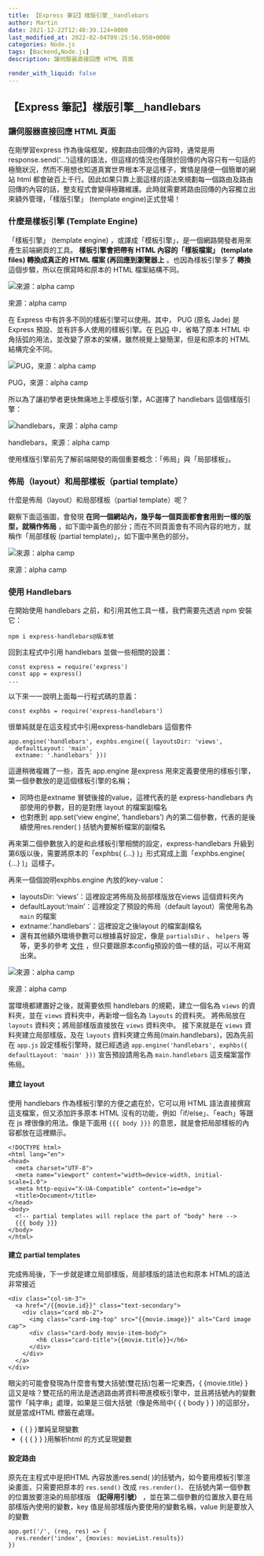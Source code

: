 ```yaml
---
title: 【Express 筆記】樣版引擎＿handlebars
author: Martin
date: 2021-12-22T12:40:39.124+0000
last_modified_at: 2022-02-04T09:25:56.958+0000
categories: Node.js
tags: [Backend,Node.js]
description: 讓伺服器直接回應 HTML 頁面

render_with_liquid: false
---
```


## 【Express 筆記】樣版引擎＿handlebars
### 讓伺服器直接回應 HTML 頁面

在剛學習express 作為後端框架，規劃路由回傳的內容時，通常是用response\.send\(‘…’\)這樣的語法，但這樣的情況也僅限於回傳的內容只有一句話的極簡狀況，然而不用想也知道真實世界根本不是這樣子，實情是隨便一個簡單的網站 html 都會破百上千行。因此如果只靠上面這樣的語法來規劃每一個路由及路由回傳的內容的話，整支程式會變得極難維護。此時就需要將路由回傳的內容獨立出來額外管理，「樣版引擎」 \(template engine\)正式登場！
### 什麼是樣板引擎 \(Template Engine\)

「樣板引擎」 \(template engine\) ，或譯成「模板引擎」，是一個網路開發者用來產生前端網頁的工具。 **樣板引擎會把帶有 HTML 內容的「樣板檔案」 \(template files\) 轉換成真正的 HTML 檔案 \(再回應到瀏覽器上** 。也因為樣板引擎多了 **轉換** 這個步驟，所以在撰寫時和原本的 HTML 檔案結構不同。


![來源：alpha camp](/assets/2709444a6dba/1*rrlRC3faEHMHiwpnWn5h_g.png)

來源：alpha camp

在 Express 中有許多不同的樣板引擎可以使用。其中， PUG \(原名 Jade\) 是 Express 預設、並有許多人使用的樣板引擎。在 [PUG](https://pugjs.org/api/getting-started.html) 中，省略了原本 HTML 中角括弧的用法，並改變了原本的架構，雖然視覺上變簡潔，但是和原本的 HTML 結構完全不同。


![PUG，來源：alpha camp](/assets/2709444a6dba/1*bohccMZOnTkK4louBOPiIw.png)

PUG，來源：alpha camp

所以為了讓初學者更快無痛地上手模版引擎，AC選擇了 handlebars 這個樣版引擎：


![handlebars，來源：alpha camp](/assets/2709444a6dba/1*Otd1KjuzKnM3y_t4fqnX9g.png)

handlebars，來源：alpha camp

使用樣版引擎前先了解前端開發的兩個重要概念：「佈局」與「局部樣板」。
### 佈局（layout）和局部樣板（partial template）

什麼是佈局（layout）和局部樣板（partial template）呢？

觀察下面這張圖，會發現 **在同一個網站內，幾乎每一個頁面都會套用到一樣的版型，就稱作佈局** ，如下圖中黃色的部分；而在不同頁面會有不同內容的地方，就稱作「局部樣板 \(partial template\)」，如下圖中黑色的部分。


![來源：alpha camp](/assets/2709444a6dba/1*G8AZ2EU3oMLGEb5Yc0jh1w.png)

來源：alpha camp
### 使用 Handlebars

在開始使用 handlebars 之前，和引用其他工具一樣，我們需要先透過 npm 安裝它：
```
npm i express-handlebars@版本號
```

回到主程式中引用 handlebars 並做一些相關的設置：
```
const express = require('express')
const app = express()
...
```

以下來一一說明上面每一行程式碼的意義：
```
const exphbs = require('express-handlebars')
```

很單純就是在這支程式中引用express\-handlebars 這個套件
```
app.engine('handlebars', exphbs.engine({ layoutsDir: 'views',
  defaultLayout: 'main',
  extname: '.handlebars' }))
```

這邊稍微複雜了一些，首先 app\.engine 是express 用來定義要使用的樣板引擎，第一個參數放的是這個樣板引擎的名稱；
- 同時也是extname 冒號後接的value，這裡代表的是 express\-handlebars 內部使用的參數，目的是對應 layout 的檔案副檔名
- 也對應到 app\.set\(‘view engine’, ‘handlebars’\) 內的第二個參數，代表的是後續使用res\.render\( \) 括號內要解析檔案的副檔名


再來第二個參數放入的是和此樣板引擎相關的設定，express\-handlebars 升級到第6版以後，需要將原本的「exphbs\( \{…\} \)」形式寫成上面「exphbs\.engine\( \{…\} \)」這樣子。

再來一個個說明exphbs\.engine 內放的key\-value：
- layoutsDir: ‘views’：這裡設定將佈局及局部樣版放在views 這個資料夾內
- defaultLayout:‘main’：這裡設定了預設的佈局（default layout）需使用名為 `main` 的檔案
- extname:’\.handlebars’：這裡設定之後layout 的檔案副檔名
- 還有其他額外環境參數可以根據喜好設定，像是 `partialsDir` 、 `helpers` 等等，更多的參考 [文件](https://github.com/express-handlebars/express-handlebars#configuration-and-defaults) ，但只要跟原本config預設的值一樣的話，可以不用寫出來。



![來源：alpha camp](/assets/2709444a6dba/1*wQBgtbAxCBMGxbMVZ-tWJQ.png)

來源：alpha camp

當環境都建置好之後，就需要依照 handlebars 的規範，建立一個名為 `views` 的資料夾，並在 `views` 資料夾中，再新增一個名為 `layouts` 的資料夾。
將佈局放在 `layouts` 資料夾；將局部樣版直接放在 `views` 資料夾中。
接下來就是在 `views` 資料夾建立局部樣版，及在 `layouts` 資料夾建立佈局\(main\.handlebars\)，因為先前在 `app.js` 設定樣板引擎時，就已經透過 `app.engine('handlebars', exphbs({ defaultLayout: 'main' }))` 宣告預設請用名為 `main.handlebars` 這支檔案當作佈局。
#### 建立 layout

使用 handlebars 作為樣板引擎的方便之處在於，它可以用 HTML 語法直接撰寫這支檔案，但又添加許多原本 HTML 沒有的功能，例如「if/else」、「each」等跟在 js 裡很像的用法。像是下面用 `{{{ body }}}` 的意思，就是會把局部樣板的內容都放在這裡顯示。
```
<!DOCTYPE html>
<html lang="en">
<head>
  <meta charset="UTF-8">
  <meta name="viewport" content="width=device-width, initial-scale=1.0">
  <meta http-equiv="X-UA-Compatible" content="ie=edge">
  <title>Document</title>
</head>
<body>
  <!-- partial templates will replace the part of "body" here -->
  {{{ body }}}
</body>
</html>
```
#### 建立 partial templates

完成佈局後，下一步就是建立局部樣版，局部樣版的語法也和原本 HTML的語法非常接近
```
<div class="col-sm-3">
  <a href="/{{movie.id}}" class="text-secondary">
    <div class="card mb-2">
      <img class="card-img-top" src="{{movie.image}}" alt="Card image cap">
      <div class="card-body movie-item-body">
        <h6 class="card-title">{{movie.title}}</h6>
      </div>
    </div>
  </a>
</div>
```

眼尖的可能會發現為什麼會有雙大括號\(雙花括\)包著一坨東西，\{ \{movie\.title\} \} 這又是啥？雙花括的用法是透過路由將資料帶進模板引擎中，並且將括號內的變數當作「純字串」處理，如果是三個大括號（像是佈局中\{ \{ \{ body \} \} \}的這部分，就是當成HTML 標籤在處理。
- \{ \{ \} \}單純呈現變數
- \{ \{ \{ \} \} \}用解析html 的方式呈現變數

#### 設定路由

原先在主程式中是把HTML 內容放進res\.send\( \)的括號內，如今要用模板引擎渲染畫面，只需要把原本的 `res.send()` 改成 `res.render()，` 在括號內第一個參數的位置放要渲染的局部樣版 **（記得用引號）** ，並在第二個參數的位置放入要在局部樣版內使用的變數，key 值是局部樣版內要使用的變數名稱，value 則是要放入的變數
```
app.get('/', (req, res) => {
  res.render('index', {movies: movieList.results})
})
```




